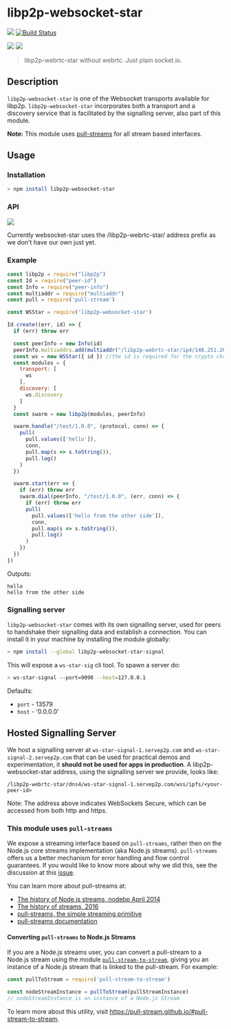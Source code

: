 # libp2p-websocket-star

[![](https://img.shields.io/badge/made%20by-mkg20001-blue.svg?style=flat-square)](http://ipn.io)
[![Build Status](https://travis-ci.org/mkg20001/js-libp2p-websocket-star.svg?style=flat-square)](https://travis-ci.org/mkg20001/js-libp2p-websocket-star)

![](https://raw.githubusercontent.com/libp2p/interface-connection/master/img/badge.png)
![](https://raw.githubusercontent.com/libp2p/interface-transport/master/img/badge.png)

> libp2p-webrtc-star without webrtc. Just plain socket.io.

## Description

`libp2p-websocket-star` is one of the Websocket transports available for libp2p. `libp2p-websocket-star` incorporates both a transport and a discovery service that is facilitated by the signalling server, also part of this module.

**Note:** This module uses [pull-streams](https://pull-stream.github.io) for all stream based interfaces.

## Usage

### Installation

```bash
> npm install libp2p-websocket-star
```

### API

[![](https://raw.githubusercontent.com/libp2p/interface-transport/master/img/badge.png)](https://github.com/libp2p/interface-transport)

Currently websocket-star uses the /libp2p-webrtc-star/ address prefix as we don't have our own just yet.

### Example

```js
const libp2p = require("libp2p")
const Id = require("peer-id")
const Info = require("peer-info")
const multiaddr = require("multiaddr")
const pull = require('pull-stream')

const WSStar = require('libp2p-websocket-star')

Id.create((err, id) => {
  if (err) throw err

  const peerInfo = new Info(id)
  peerInfo.multiaddrs.add(multiaddr("/libp2p-webrtc-star/ip4/148.251.206.162/tcp/9090/ws/"))
  const ws = new WSStar({ id }) //the id is required for the crypto challenge
  const modules = {
    transport: [
      ws
    ],
    discovery: [
      ws.discovery
    ]
  }
  const swarm = new libp2p(modules, peerInfo)

  swarm.handle("/test/1.0.0", (protocol, conn) => {
    pull(
      pull.values(['hello']),
      conn,
      pull.map(s => s.toString()),
      pull.log()
    )
  })

  swarm.start(err => {
    if (err) throw err
    swarm.dial(peerInfo, "/test/1.0.0", (err, conn) => {
      if (err) throw err
      pull(
        pull.values(['hello from the other side']),
        conn,
        pull.map(s => s.toString()),
        pull.log()
      )
    })
  })
})
```

Outputs:
```
hello
hello from the other side
```

### Signalling server

`libp2p-websocket-star` comes with its own signalling server, used for peers to handshake their signalling data and establish a connection. You can install it in your machine by installing the module globally:

```bash
> npm install --global libp2p-websocket-star-signal
```

This will expose a `ws-star-sig` cli tool. To spawn a server do:

```bash
> ws-star-signal --port=9090 --host=127.0.0.1
```

Defaults:

- `port` - 13579
- `host` - '0.0.0.0'

## Hosted Signalling Server

We host a signalling server at `ws-star-signal-1.servep2p.com` and `ws-star-signal-2.servep2p.com` that can be used for practical demos and experimentation, it **should not be used for apps in production**.
A libp2p-websocket-star address, using the signalling server we provide, looks like:

`/libp2p-webrtc-star/dns4/ws-star-signal-1.servep2p.com/wss/ipfs/<your-peer-id>`

Note: The address above indicates WebSockets Secure, which can be accessed from both http and https.

### This module uses `pull-streams`

We expose a streaming interface based on `pull-streams`, rather then on the Node.js core streams implementation (aka Node.js streams). `pull-streams` offers us a better mechanism for error handling and flow control guarantees. If you would like to know more about why we did this, see the discussion at this [issue](https://github.com/ipfs/js-ipfs/issues/362).

You can learn more about pull-streams at:

- [The history of Node.js streams, nodebp April 2014](https://www.youtube.com/watch?v=g5ewQEuXjsQ)
- [The history of streams, 2016](http://dominictarr.com/post/145135293917/history-of-streams)
- [pull-streams, the simple streaming primitive](http://dominictarr.com/post/149248845122/pull-streams-pull-streams-are-a-very-simple)
- [pull-streams documentation](https://pull-stream.github.io/)

#### Converting `pull-streams` to Node.js Streams

If you are a Node.js streams user, you can convert a pull-stream to a Node.js stream using the module [`pull-stream-to-stream`](https://github.com/pull-stream/pull-stream-to-stream), giving you an instance of a Node.js stream that is linked to the pull-stream. For example:

```js
const pullToStream = require('pull-stream-to-stream')

const nodeStreamInstance = pullToStream(pullStreamInstance)
// nodeStreamInstance is an instance of a Node.js Stream
```

To learn more about this utility, visit https://pull-stream.github.io/#pull-stream-to-stream.
